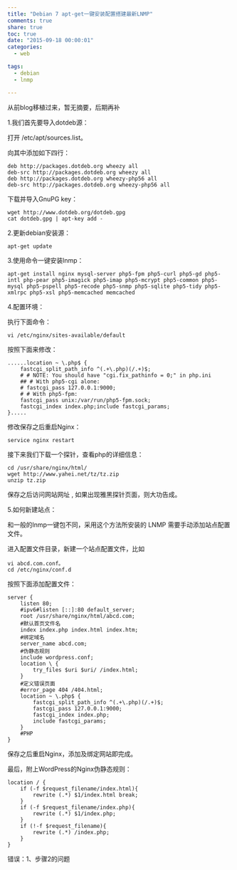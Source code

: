 ```yaml
---
title: "Debian 7 apt-get一键安装配置搭建最新LNMP"
comments: true
share: true
toc: true
date: "2015-09-18 00:00:01"
categories:
  - web

tags:
  - debian
  - lnmp

---
```




从前blog移植过来，暂无摘要，后期再补

<!--more-->

  

1.我们首先要导入dotdeb源：

打开 /etc/apt/sources.list。

向其中添加如下四行：

    deb http://packages.dotdeb.org wheezy all 
    deb-src http://packages.dotdeb.org wheezy all
    deb http://packages.dotdeb.org wheezy-php56 all
    deb-src http://packages.dotdeb.org wheezy-php56 all

下载并导入GnuPG key：

    wget http://www.dotdeb.org/dotdeb.gpg
    cat dotdeb.gpg | apt-key add -
    
2.更新debian安装源：

    apt-get update

3.使用命令一键安装lnmp：

    apt-get install nginx mysql-server php5-fpm php5-curl php5-gd php5-intl php-pear php5-imagick php5-imap php5-mcrypt php5-common php5-mysql php5-pspell php5-recode php5-snmp php5-sqlite php5-tidy php5-xmlrpc php5-xsl php5-memcached memcached
    
4.配置环境：

执行下面命令：

    vi /etc/nginx/sites-available/default
    
按照下面来修改：

    ......location ~ \.php$ {
        fastcgi_split_path_info ^(.+\.php)(/.+)$;
        # # NOTE: You should have "cgi.fix_pathinfo = 0;" in php.ini
        ## # With php5-cgi alone:
        # fastcgi_pass 127.0.0.1:9000;
        # # With php5-fpm:
        fastcgi_pass unix:/var/run/php5-fpm.sock;
        fastcgi_index index.php;include fastcgi_params;
    }.....

修改保存之后重启Nginx：

    service nginx restart
    
接下来我们下载一个探针，查看php的详细信息：

    cd /usr/share/nginx/html/
    wget http://www.yahei.net/tz/tz.zip
    unzip tz.zip
    
保存之后访问网站网址 , 如果出现雅黑探针页面，则大功告成。

5.如何新建站点：

和一般的lnmp一键包不同，采用这个方法所安装的 LNMP 需要手动添加站点配置文件。

进入配置文件目录，新建一个站点配置文件，比如 

    vi abcd.com.conf。
    cd /etc/nginx/conf.d
    
按照下面添加配置文件：

    server {
        listen 80;
        #ipv6#listen [::]:80 default_server;
        root /usr/share/nginx/html/abcd.com;
        #默认首页文件名
        index index.php index.html index.htm;
        #绑定域名
        server_name abcd.com;
        #伪静态规则
        include wordpress.conf;
        location \ {
            try_files $uri $uri/ /index.html;
        }
        #定义错误页面
        #error_page 404 /404.html;
        location ~ \.php$ {
            fastcgi_split_path_info ^(.+\.php)(/.+)$;
            fastcgi_pass 127.0.0.1:9000;
            fastcgi_index index.php;
            include fastcgi_params;
        }
        #PHP
    }

保存之后重启Nginx，添加及绑定网站即完成。

最后，附上WordPress的Nginx伪静态规则：

    location / {
        if (-f $request_filename/index.html){
            rewrite (.*) $1/index.html break;
        }
        if (-f $request_filename/index.php){
            rewrite (.*) $1/index.php;
        }
        if (!-f $request_filename){
            rewrite (.*) /index.php;
        }
    }




错误：1、步骤2的问题